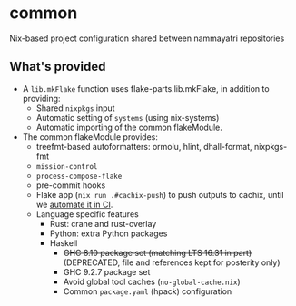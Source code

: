 # common

Nix-based project configuration shared between nammayatri repositories

## What's provided

- A `lib.mkFlake` function uses flake-parts.lib.mkFlake, in addition to providing:
  - Shared `nixpkgs` input
  - Automatic setting of `systems` (using nix-systems)
  - Automatic importing of the common flakeModule.
- The common flakeModule provides:
  - treefmt-based autoformatters: ormolu, hlint, dhall-format, nixpkgs-fmt
  - `mission-control`
  - `process-compose-flake`
  - pre-commit hooks
  - Flake app (`nix run .#cachix-push`) to push outputs to cachix, until we [automate it in CI](https://github.com/juspay/jenkins-nix-ci/issues/18).
  - Language specific features
    - Rust: crane and rust-overlay
    - Python: extra Python packages
    - Haskell
      - ~~GHC 8.10 package set (matching LTS 16.31 in part)~~ (DEPRECATED, file and references kept for posterity only)
      - GHC 9.2.7 package set
      - Avoid global tool caches (`no-global-cache.nix`)
      - Common `package.yaml` (hpack) configuration
